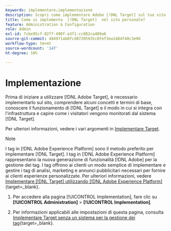 ```yaml
---
keywords: implementare;implementazione
description: Scopri come implementare Adobe [!DNL Target] sul tuo sito. Imposta le impostazioni globali, il metodo di implementazione (AEP Web SDK o at.js) e altro ancora.
title: Come si implementa  [!DNL Target]  nel sito personale?
feature: Administration & Configuration
role: Admin
exl-id: 7cbe95cf-82f7-490f-a3f1-cc882ca489a6
source-git-commit: 484971ab0fcd07205935c0fef3ea1484f40c3e96
workflow-type: tm+mt
source-wordcount: '147'
ht-degree: 10%

---
```


# Implementazione

Prima di iniziare a utilizzare [!DNL Adobe Target], è necessario implementarlo sul sito, comprendere alcuni concetti e termini di base, conoscere il funzionamento di [!DNL Target] e il modo in cui si integra con l&#39;infrastruttura e capire come i visitatori vengono monitorati dal sistema [!DNL Target].

Per ulteriori informazioni, vedere i vari argomenti in [Implementare Target](/help/main/c-implementing-target/implementing-target.md).

>[!NOTE]
>
>I tag in [!DNL Adobe Experience Platform] sono il metodo preferito per implementare [!DNL Target]. I tag in [!DNL Adobe Experience Platform] rappresentano la nuova generazione di funzionalità [!DNL Adobe] per la gestione dei tag. I tag offrono ai clienti un modo semplice di implementare e gestire i tag di analisi, marketing e annunci pubblicitari necessari per fornire ai clienti esperienze personalizzate. Per ulteriori informazioni, vedere [Implementare [!DNL Target] utilizzando [!DNL Adobe Experience Platform]](https://experienceleague.adobe.com/docs/target-dev/developer/client-side/at-js-implementation/deploy-at-js/implement-target-using-adobe-launch.html?lang=it){target=_blank}.

1. Per accedere alla pagina [!UICONTROL Implementation], fare clic su **[!UICONTROL Administration]** > **[!UICONTROL Implementation]**.

1. Per informazioni applicabili alle impostazioni di questa pagina, consulta [Implementare Target senza un sistema per la gestione dei tag](https://experienceleague.adobe.com/docs/target-dev/developer/client-side/at-js-implementation/deploy-at-js/implement-target-without-a-tag-manager.html?lang=it){target=_blank}.
